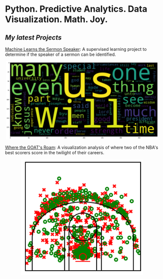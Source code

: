 # Python.  Predictive Analytics.  Data Visualization.  Math.  Joy.

## _My latest Projects_

[Machine Learns the Sermon Speaker](https://github.com/ramsey-king/DSC-680-Applied-Data-Science/blob/main/Project-1/):  A supervised learning project to determine if the speaker of a sermon can be identified.

<p align="center">
  <img width = "500" src="/assets/images/maxwell_word_cloud.png">
</p>                                                             

[Where the GOAT's Roam](https://github.com/ramsey-king/DSC-680-Applied-Data-Science/blob/main/Project-2/):  A visualization analysis of where two of the NBA's best scorers score in the twilight of their careers.


<p align="center"> 
  <img width ="400" src="/assets/images/lbjfullshotchart.png">
</p>
